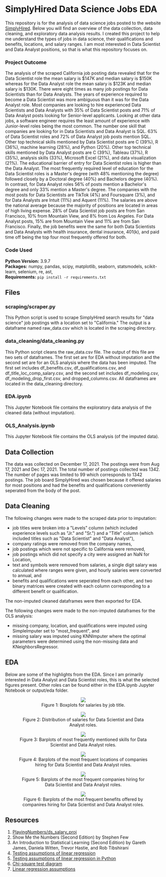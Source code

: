 # SimplyHired Data Science Jobs EDA

This repository is for the analysis of data science jobs posted to the website [SimplyHired](https://www.simplyhired.com/). Below you will find an overview of the data collection, data cleaning, and exploratory data analysis results. I created this project to help me understand the types of jobs in data science, their qualifications and benefits, locations, and salary ranges. I am most interested in Data Scientist and Data Analyst positions, so that is what this repository focuses on.

### Project Outcome
The analysis of the scraped California job posting data revealed that for the Data Scientist role the mean salary is $147K and median salary is $150K whereas for the Data Analyst role the mean salary is $123K and median salary is $130K. There were eight times as many job postings for Data Scientists than for Data Analysts. The years of experience required to become a Data Scientist was more ambiguous than it was for the Data Analyst role. Most companies are looking to hire experienced Data Scientists and Data Analysts with 35% of Data Scientist posts and 71% of Data Analyst posts looking for Senior-level applicants. Looking at other data jobs, a software engineer requires the least amount of experience with Junior-level roles being the most common. The number one skill that companies are looking for in Data Scientists and Data Analyst is SQL. 63% of Data Scientist roles and 72% of Data Analyst job posts mention SQL. Other top technical skills mentioned by Data Scientist posts are C (39%), R (36%), machine learning (28%), and Python (20%). Other top technical skills mentioned by Data Analyst posts are C (39%), Tableau (37%), R (35%), analysis skills (33%), Microsoft Excel (21%), and data visualization (21%). The educational barrier of entry for Data Scientist roles is higher than the Data Analyst. The most frequently required level of education for the Data Scientist roles is a Master's degree (with 48% mentioning the degree) followed closely by a Doctoral degree (40%) and Bachelors degree (40%). In contrast, for Data Analyst roles 56% of posts mention a Bachelor's degree and only 33% mention a Master's degree. The companies with the most posts for Data Scientists are TikTok (4%) and Foursquare (3%), and for Data Analysts are Intuit (11%) and Aquent (11%). The salaries are above the national average because the majority of positions are located in areas of high living expense. 28% of Data Scientist job posts are from San Francisco, 10% from Mountain View, and 8% from Los Angeles. For Data Analyst posts, 15% are from Mountain View and 11% are from San Francisco. Finally, the job benefits were the same for both Data Scientists and Data Analysts with health insurance, dental insurance, 401(k), and paid time off being the top four most frequently offered for both.

### Code Used 

**Python Version:** 3.9.7 <br />
**Packages:** numpy, pandas, scipy, matplotlib, seaborn, statsmodels, scikit-learn, selenium, re, ast, <br />
**Requirements:**  ```pip install -r requirements.txt```  

## Files

### scraping/scraper.py

This Python script is used to scrape SimplyHired search results for "data science" job postings with a location set to "California." The output is a dataframe named raw_data.csv which is located in the scraping directory.

### data_cleaning/data_cleaning.py

This Python script cleans the raw_data.csv file. The output of this file are two sets of dataframes. The first set are for EDA without imputation and the second set are for an OLS analysis where the data has been imputed. The first set includes df_benefits.csv, df_qualifications.csv, and df_title_loc_comp_salary.csv, and the second set includes df_modeling.csv, df_modeling_drop_first.csv, and dropped_columns.csv. All dataframes are located in the data_cleaning directory.

### EDA.ipynb

This Jupyter Notebook file contains the exploratory data analysis of the cleaned data (without imputation).

### OLS_Analysis.ipynb

This Jupyter Notebook file contains the OLS analysis (of the imputed data).

## Data Collection

The data was collected on December 17, 2021. The postings were from Aug 17, 2021 and Dec 17, 2021. The total number of postings collected was 1342. The number of pages was limited to 99 which corresponds to 1342 postings. The job board SimplyHired was chosen because it offered salaries for most positions and had the benefits and qualifications conveniently seperated from the body of the post.

## Data Cleaning

The following changes were made to the scraped data prior to imputation:
* job titles were broken into a "Levels" column (which included experience levels such as "Jr." and "Sr.") and a "Title" column (which included titles such as "Data Scientist" and "Data Analyst"),
* company ratings were removed from the company names,
* job postings which were not specific to California were removed,
* job postings which did not specify a city were assigned an NaN for Location,
* text and symbols were removed from salaries, a single digit salary was calculated where ranges were given, and hourly salaries were converted to annual, and
* benefits and qualifications were seperated from each other, and two binary matrices were created with each column corresponding to a different benefit or qualification.

The non-imputed cleaned dataframes were then exported for EDA.

The following changes were made to the non-imputed dataframes for the OLS analysis:
* missing company, location, and qualifications were imputed using SimpleImputer set to "most_frequent", and
* missing salary was imputed using KNNImputer where the optimal parameters were determined using the non-missing data and KNeighborsRegressor.

## EDA

Below are some of the highlights from the EDA. Since I am primarily interested in Data Analyst and Data Scientist roles, this is what the selected figures present. Other roles can be found either in the EDA.ipynb Jupyter Notebook or output/eda folder.

<div align="center">
<figure>
<img src="output/eda/boxplot_title_salary.jpg"><br/>
  <figcaption>Figure 1: Boxplots for salaries by job title.</figcaption>
</figure>
</div>

<div align="center">
<figure>
<img src="cropped_images/hist_title_salary_snipped.jpg"><br/>
  <figcaption>Figure 2: Distribution of salaries for Data Scientist and Data Analyst roles.</figcaption>
</figure>
</div>

<div align="center">
<figure>
<img src="cropped_images/barh_title_skills_snipped.jpg"><br/>
  <figcaption>Figure 3: Barplots of most frequently mentioned skills for Data Scientist and Data Analyst roles.</figcaption>
</figure>
</div>

<div align="center">
<figure>
<img src="cropped_images/barh_title_location_snipped.jpg"><br/>
  <figcaption>Figure 4: Barplots of the most frequent locations of companies hiring for Data Scientist and Data Analyst roles.</figcaption>
</figure>
</div>

<div align="center">
<figure>
<img src="cropped_images/barh_title_company_snipped.jpg"><br/>
  <figcaption>Figure 5: Barplots of the most frequent companies hiring for Data Scientist and Data Analyst roles.</figcaption>
</figure>
</div>

<div align="center">
<figure>
<img src="cropped_images/barh_title_benefits_snipped.jpg"><br/>
  <figcaption>Figure 6: Barplots of the most frequent benefits offered by companires hiring for Data Scientist and Data Analyst roles.</figcaption>
</figure>
</div>

## Resources

1. [PlayingNumbers/ds_salary_proj](https://github.com/PlayingNumbers/ds_salary_proj)
2. Show Me the Numbers (Second Edition) by Stephen Few
3. An Introduction to Statistical Learning (Second Edition) by Gareth James, Daniela Witten, Trevor Hastie, and Rob Tibshirani
4. [Testing assumptions of linear regression](https://towardsdatascience.com/verifying-the-assumptions-of-linear-regression-in-python-and-r-f4cd2907d4c0)
5. [Testing assumptions of linear regression in Python](https://jeffmacaluso.github.io/post/LinearRegressionAssumptions/)
6. [Chi-square test diagram](https://www.isixsigma.com/dictionary/chi-square-test/)
7. [Linear regression assumptions](https://www.analyticsvidhya.com/blog/2016/07/deeper-regression-analysis-assumptions-plots-solutions/)
